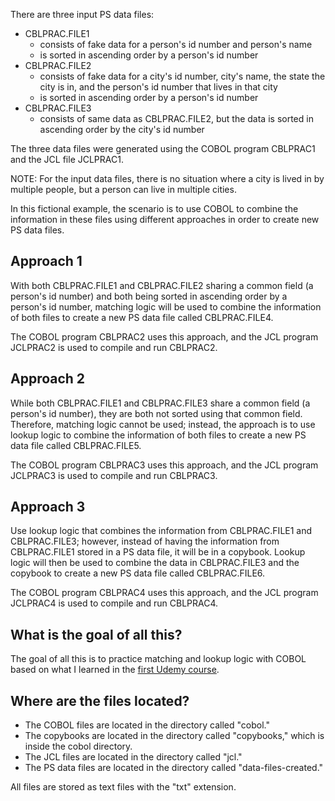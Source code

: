 There are three input PS data files:
  - CBLPRAC.FILE1
    - consists of fake data for a person's id number and person's name
    - is sorted in ascending order by a person's id number
  - CBLPRAC.FILE2
    - consists of fake data for a city's id number, city's name, the state the city is in, and the person's id number that lives in that city
    - is sorted in ascending order by a person's id number 
  - CBLPRAC.FILE3
    - consists of same data as CBLPRAC.FILE2, but the data is sorted in ascending order by the city's id number

The three data files were generated using the COBOL program CBLPRAC1 and the JCL file JCLPRAC1. 

NOTE: For the input data files, there is no situation where a city is lived in by multiple people, but a person can live in multiple cities.

In this fictional example, the scenario is to use COBOL to combine the information in these files using different approaches in order to create new PS data files.

## Approach 1
With both CBLPRAC.FILE1 and CBLPRAC.FILE2 sharing a common field (a person's id number) and both being sorted in ascending order by a person's id number, matching logic will be used to combine the information of both files to create a new PS data file called CBLPRAC.FILE4.

The COBOL program CBLPRAC2 uses this approach, and the JCL program JCLPRAC2 is used to compile and run CBLPRAC2.


## Approach 2
While both CBLPRAC.FILE1 and CBLPRAC.FILE3 share a common field (a person's id number), they are both not sorted using that common field. Therefore, matching logic cannot be used; instead, the approach is to use lookup logic to combine the information of both files to create a new PS data file called CBLPRAC.FILE5.

The COBOL program CBLPRAC3 uses this approach, and the JCL program JCLPRAC3 is used to compile and run CBLPRAC3.


## Approach 3
Use lookup logic that combines the information from CBLPRAC.FILE1 and CBLPRAC.FILE3; however, instead of having the information from CBLPRAC.FILE1 stored in a PS data file, it will be in a copybook. Lookup logic will then be used to combine the data in CBLPRAC.FILE3 and the copybook to create a new PS data file called CBLPRAC.FILE6.

The COBOL program CBLPRAC4 uses this approach, and the JCL program JCLPRAC4 is used to compile and run CBLPRAC4.


## What is the goal of all this?
The goal of all this is to practice matching and lookup logic with COBOL based on what I learned in the [first Udemy course](https://www.udemy.com/course/cobol-by-anilpolsani/).


## Where are the files located?
- The COBOL files are located in the directory called "cobol."
- The copybooks are located in the directory called "copybooks," which is inside the cobol directory.
- The JCL files are located in the directory called "jcl."
- The PS data files are located in the directory called "data-files-created."

All files are stored as text files with the "txt" extension.